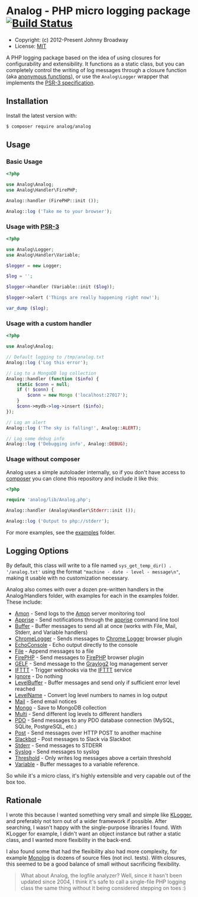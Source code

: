 # Analog - PHP micro logging package [![Build Status](https://travis-ci.org/jbroadway/analog.svg?branch=master)](https://travis-ci.org/jbroadway/analog)

* Copyright: (c) 2012-Present Johnny Broadway
* License: [MIT](http://www.opensource.org/licenses/mit-license.php)

<!-- a href='http://www.pledgie.com/campaigns/16595'><img alt='Click here to lend your support to: Analog and make a donation at www.pledgie.com !' src='http://www.pledgie.com/campaigns/16595.png?skin_name=chrome' border='0' /></a -->

A PHP logging package based on the idea of using closures
for configurability and extensibility. It functions as a static class, but you can
completely control the writing of log messages through a closure function
(aka [anonymous functions](http://ca3.php.net/manual/en/functions.anonymous.php)),
or use the `Analog\Logger` wrapper that implements the
[PSR-3 specification](https://www.php-fig.org/psr/psr-3/).

## Installation

Install the latest version with:

```bash
$ composer require analog/analog
```

## Usage

### Basic Usage

```php
<?php

use Analog\Analog;
use Analog\Handler\FirePHP;

Analog::handler (FirePHP::init ());

Analog::log ('Take me to your browser');
```

### Usage with [PSR-3](https://www.php-fig.org/psr/psr-3/)

```php
<?php

use Analog\Logger;
use Analog\Handler\Variable;

$logger = new Logger;

$log = '';

$logger->handler (Variable::init ($log));

$logger->alert ('Things are really happening right now!');

var_dump ($log);
```

### Usage with a custom handler

```php
<?php

use Analog\Analog;

// Default logging to /tmp/analog.txt
Analog::log ('Log this error');

// Log to a MongoDB log collection
Analog::handler (function ($info) {
	static $conn = null;
	if (! $conn) {
		$conn = new Mongo ('localhost:27017');
	}
	$conn->mydb->log->insert ($info);
});

// Log an alert
Analog::log ('The sky is falling!', Analog::ALERT);

// Log some debug info
Analog::log ('Debugging info', Analog::DEBUG);
```

### Usage without composer

Analog uses a simple autoloader internally, so if you don't have access to [composer](https://getcomposer.org/) you can clone this repository and include it like this:

```php
<?php

require 'analog/lib/Analog.php';

Analog::handler (Analog\Handler\Stderr::init ());

Analog::log ('Output to php://stderr');
```

For more examples, see the [examples](https://github.com/jbroadway/analog/tree/master/examples) folder.

## Logging Options

By default, this class will write to a file named `sys_get_temp_dir() . '/analog.txt'`
using the format `"machine - date - level - message\n"`, making it usable with no
customization necessary.

Analog also comes with over a dozen pre-written handlers in the Analog/Handlers folder,
with examples for each in the examples folder. These include:

* [Amon](https://github.com/jbroadway/analog/blob/master/examples/amon.php) - Send logs to the [Amon](http://amon.cx/) server monitoring tool
* [Apprise](https://github.com/jbroadway/analog/blob/master/examples/apprise.php) - Send notifications through the [apprise](https://github.com/caronc/apprise) command line tool
* [Buffer](https://github.com/jbroadway/analog/blob/master/examples/buffer.php) - Buffer messages to send all at once (works with File, Mail, Stderr, and Variable handlers)
* [ChromeLogger](https://github.com/jbroadway/analog/blob/master/examples/chromelogger.php) - Sends messages to [Chrome Logger](http://craig.is/writing/chrome-logger) browser plugin
* [EchoConsole](https://github.com/jbroadway/analog/blob/master/examples/echoconsole.php) - Echo output directly to the console
* [File](https://github.com/jbroadway/analog/blob/master/examples/file.php) - Append messages to a file
* [FirePHP](https://github.com/jbroadway/analog/blob/master/examples/firephp.php) - Send messages to [FirePHP](http://www.firephp.org/) browser plugin
* [GELF](https://github.com/jbroadway/analog/blob/master/examples/gelf.php) - Send message to the [Graylog2](http://www.graylog2.org/) log management server
* [IFTTT](https://github.com/jbroadway/analog/blob/master/examples/ifttt.php) - Trigger webhooks via the [IFTTT](https://ifttt.com/) service
* [Ignore](https://github.com/jbroadway/analog/blob/master/examples/ignore.php) - Do nothing
* [LevelBuffer](https://github.com/jbroadway/analog/blob/master/examples/levelbuffer.php) - Buffer messages and send only if sufficient error level reached
* [LevelName](https://github.com/jbroadway/analog/blob/master/examples/levelname.php) - Convert log level numbers to names in log output
* [Mail](https://github.com/jbroadway/analog/blob/master/examples/mail.php) - Send email notices
* [Mongo](https://github.com/jbroadway/analog/blob/master/examples/mongo.php) - Save to MongoDB collection
* [Multi](https://github.com/jbroadway/analog/blob/master/examples/multi.php) - Send different log levels to different handlers
* [PDO](https://github.com/jbroadway/analog/blob/master/examples/pdo.php) - Send messages to any PDO database connection (MySQL, SQLite, PostgreSQL, etc.)
* [Post](https://github.com/jbroadway/analog/blob/master/examples/post.php) - Send messages over HTTP POST to another machine
* [Slackbot](https://github.com/jbroadway/analog/blob/master/examples/slackbot.php) - Post messages to Slack via Slackbot
* [Stderr](https://github.com/jbroadway/analog/blob/master/examples/stderr.php) - Send messages to STDERR
* [Syslog](https://github.com/jbroadway/analog/blob/master/examples/syslog.php) - Send messages to syslog
* [Threshold](https://github.com/jbroadway/analog/blob/master/examples/threshold.php) - Only writes log messages above a certain threshold
* [Variable](https://github.com/jbroadway/analog/blob/master/examples/variable.php) - Buffer messages to a variable reference.

So while it's a micro class, it's highly extensible and very capable out of the box too.

## Rationale

I wrote this because I wanted something very small and simple like
[KLogger](https://github.com/katzgrau/KLogger), and preferably not torn out
of a wider framework if possible. After searching, I wasn't happy with the
single-purpose libraries I found. With KLogger for example, I didn't want an
object instance but rather a static class, and I wanted more flexibility in
the back-end.

I also found some that had the flexibility also had more complexity, for example
[Monolog](https://github.com/Seldaek/monolog) is dozens of source files (not incl. tests).
With closures, this seemed to be a good balance of small without sacrificing
flexibility.

> What about Analog, the logfile analyzer? Well, since it hasn't been updated
> since 2004, I think it's safe to call a single-file PHP logging class the
> same thing without it being considered stepping on toes :)

